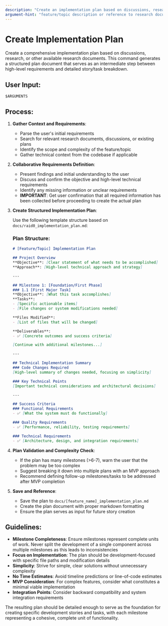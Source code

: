 ```yaml
---
description: "Create an implementation plan based on discussions, research, or available documents"
argument-hint: "feature/topic description or reference to research documents"
---
```


# Create Implementation Plan

Create a comprehensive implementation plan based on discussions, research, or other available research documents. This command generates a structured plan document that serves as an intermediate step between high-level requirements and detailed story/task breakdown.

## User Input:
```
$ARGUMENTS
```

## Process:

1. **Gather Context and Requirements**:
   - Parse the user's initial requirements
   - Search for relevant research documents, discussions, or existing plans
   - Identify the scope and complexity of the feature/topic
   - Gather technical context from the codebase if applicable

2. **Collaborative Requirements Definition**:
   - Present findings and initial understanding to the user
   - Discuss and confirm the objective and high-level technical requirements
   - Identify any missing information or unclear requirements
   - **IMPORTANT**: Get user confirmation that all required information has been collected before proceeding to create the actual plan

3. **Create Structured Implementation Plan**:

   Use the following template structure based on `docs/raid0_implementation_plan.md`:

   ### Plan Structure:
   ```markdown
   # [Feature/Topic] Implementation Plan

   ## Project Overview
   **Objective**: [Clear statement of what needs to be accomplished]
   **Approach**: [High-level technical approach and strategy]

   ---

   ## Milestone 1: [Foundation/First Phase]
   ### 1.1 [First Major Task]
   **Objective**: [What this task accomplishes]
   **Tasks**:
   - [Specific actionable items]
   - [File changes or system modifications needed]
   
   **Files Modified**:
   - [List of files that will be changed]
   
   **Deliverables**:
   - ✅ [Concrete outcomes and success criteria]

   [Continue with additional milestones...]

   ---

   ## Technical Implementation Summary
   ### Code Changes Required
   [High-level summary of changes needed, focusing on simplicity]

   ### Key Technical Points
   [Important technical considerations and architectural decisions]

   ---

   ## Success Criteria
   ### Functional Requirements
   - ✅ [What the system must do functionally]

   ### Quality Requirements  
   - ✅ [Performance, reliability, testing requirements]

   ### Technical Requirements
   - ✅ [Architecture, design, and integration requirements]
   ```

4. **Plan Validation and Complexity Check**:
   - If the plan has many milestones (>6-7), warn the user that the problem may be too complex
   - Suggest breaking it down into multiple plans with an MVP approach
   - Recommend defining follow-up milestones/tasks to be addressed after MVP completion

5. **Save and Reference**:
   - Save the plan to `docs/[feature_name]_implementation_plan.md`
   - Create the plan document with proper markdown formatting
   - Ensure the plan serves as input for future story creation

## Guidelines:
- **Milestone Completeness**: Ensure milestones represent complete units of work. Never split the development of a single component across multiple milestones as this leads to inconsistencies
- **Focus on Implementation**: The plan should be development-focused with specific file paths and modification details
- **Simplicity**: Strive for simple, clear solutions without unnecessary complexity
- **No Time Estimates**: Avoid timeline predictions or line-of-code estimates
- **MVP Consideration**: For complex features, consider what constitutes a minimal viable implementation
- **Integration Points**: Consider backward compatibility and system integration requirements

The resulting plan should be detailed enough to serve as the foundation for creating specific development stories and tasks, with each milestone representing a cohesive, complete unit of functionality.